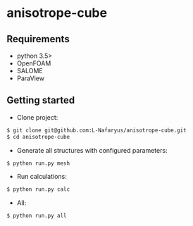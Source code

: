 # anisotrope-cube

## Requirements
* python 3.5>
* OpenFOAM
* SALOME
* ParaView

## Getting started

* Clone project:
```bash
$ git clone git@github.com:L-Nafaryus/anisotrope-cube.git
$ cd anisotrope-cube
```

* Generate all structures with configured parameters:
```bash
$ python run.py mesh
```

* Run calculations:
```bash
$ python run.py calc
``` 

* All:
```bash
$ python run.py all
```
